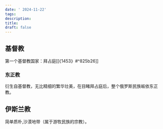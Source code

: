 ```yaml
---
date: ' 2024-11-22'
tags: 
description: 
title: 
draft: false
---
```


## 基督教

第一个基督教国家：拜占庭[[《1453》#^825b26]]

### 东正教

衍生自基督教，无比精细的繁华壮美，在目睹拜占庭后，整个俄罗斯民族皈依东正教。
## 伊斯兰教

简单质朴,沙漠地带（属于游牧民族的宗教）。